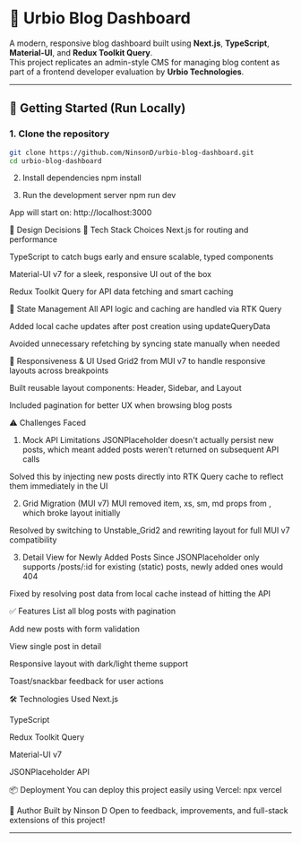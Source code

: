 # 📝 Urbio Blog Dashboard

A modern, responsive blog dashboard built using **Next.js**, **TypeScript**, **Material-UI**, and **Redux Toolkit Query**.  
This project replicates an admin-style CMS for managing blog content as part of a frontend developer evaluation by **Urbio Technologies**.

---

## 🚀 Getting Started (Run Locally)

### 1. Clone the repository

```bash
git clone https://github.com/NinsonD/urbio-blog-dashboard.git
cd urbio-blog-dashboard
```

2. Install dependencies
   npm install

3. Run the development server
   npm run dev

App will start on: http://localhost:3000

🧠 Design Decisions
🔹 Tech Stack Choices
Next.js for routing and performance

TypeScript to catch bugs early and ensure scalable, typed components

Material-UI v7 for a sleek, responsive UI out of the box

Redux Toolkit Query for API data fetching and smart caching

🔹 State Management
All API logic and caching are handled via RTK Query

Added local cache updates after post creation using updateQueryData

Avoided unnecessary refetching by syncing state manually when needed

🔹 Responsiveness & UI
Used Grid2 from MUI v7 to handle responsive layouts across breakpoints

Built reusable layout components: Header, Sidebar, and Layout

Included pagination for better UX when browsing blog posts

⚠️ Challenges Faced

1. Mock API Limitations
   JSONPlaceholder doesn't actually persist new posts, which meant added posts weren't returned on subsequent API calls

Solved this by injecting new posts directly into RTK Query cache to reflect them immediately in the UI

2. Grid Migration (MUI v7)
   MUI removed item, xs, sm, md props from <Grid>, which broke layout initially

Resolved by switching to Unstable_Grid2 and rewriting layout for full MUI v7 compatibility

3. Detail View for Newly Added Posts
   Since JSONPlaceholder only supports /posts/:id for existing (static) posts, newly added ones would 404

Fixed by resolving post data from local cache instead of hitting the API

✅ Features
List all blog posts with pagination

Add new posts with form validation

View single post in detail

Responsive layout with dark/light theme support

Toast/snackbar feedback for user actions

🛠️ Technologies Used
Next.js

TypeScript

Redux Toolkit Query

Material-UI v7

JSONPlaceholder API

📦 Deployment
You can deploy this project easily using Vercel:
npx vercel

💬 Author
Built by Ninson D
Open to feedback, improvements, and full-stack extensions of this project!

---
